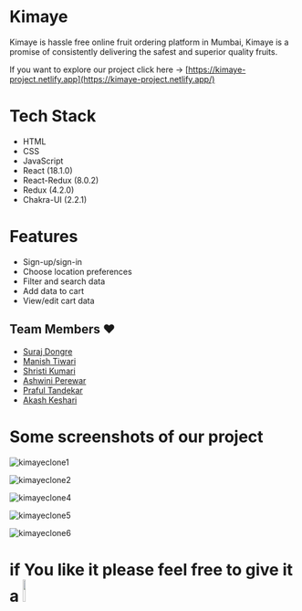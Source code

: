 # Kimaye

Kimaye is hassle free online fruit ordering platform in Mumbai, Kimaye is a promise of consistently delivering the safest and superior quality fruits.

If you want to explore our project click here -> [https://kimaye-project.netlify.app](https://kimaye-project.netlify.app/)

# Tech Stack

- HTML
- CSS
- JavaScript
- React (18.1.0)
- React-Redux (8.0.2)
- Redux (4.2.0)
- Chakra-UI (2.2.1)

# Features

- Sign-up/sign-in
- Choose location preferences
- Filter and search data
- Add data to cart
- View/edit cart data

## Team Members ❤️

- [Suraj Dongre](https://www.github.com/surajDongre-16)
- [Manish Tiwari](https://github.com/manishtmtmt)
- [Shristi Kumari](https://github.com/rkshristi123)
- [Ashwini Perewar](https://github.com/AshwiniPerewar)
- [Praful Tandekar](https://github.com/prafultandekar)
- [Akash Keshari](https://github.com/AkashKeshari111)

# Some screenshots of our project

![kimayeclone1](https://user-images.githubusercontent.com/46663132/184940667-ca8cbe2e-2a7e-4845-8cc1-84c6c0345423.PNG)

![kimayeclone2](https://user-images.githubusercontent.com/46663132/184940685-278a1c15-4df1-4965-bfc4-1456160cfdb2.PNG)

![kimayeclone4](https://user-images.githubusercontent.com/46663132/184940702-bdc16d08-dc10-448e-9df6-1c57399d10b5.PNG)

![kimayeclone5](https://user-images.githubusercontent.com/46663132/184940714-bd80d9ca-f0ce-412c-bfba-acd68c4804b6.PNG)

![kimayeclone6](https://user-images.githubusercontent.com/46663132/184940729-ea76f5eb-7d2e-46bb-9996-5c14e2be8a72.PNG)


# if You like it please feel free to give it a <img src="https://upload.wikimedia.org/wikipedia/commons/thumb/9/99/Star_icon_stylized.svg/512px-Star_icon_stylized.svg.png" width="10%"/>
